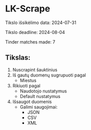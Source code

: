 # LK-Scrape
Tikslo išsikėlimo data: 2024-07-31

Tikslo deadline: 2024-08-04

Tinder matches made: 7
## Tikslas:
1. Nuscrapint šauktinius
2. Iš gautų duomenų sugrupuoti pagal
    - Miestus
3. Rikiuoti pagal
    - Naudotojo nustatymus
    - Default nustatymus
4. Išsaugot duomenis
    - Galimi saugojimai:
        - JSON
        - CSV
        - XML